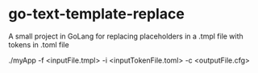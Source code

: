 # go-text-template-replace
A small project in GoLang for replacing placeholders in a .tmpl file with tokens in .toml file

 ./myApp -f <inputFile.tmpl> -i <inputTokenFile.toml> -c <outputFile.cfg>
